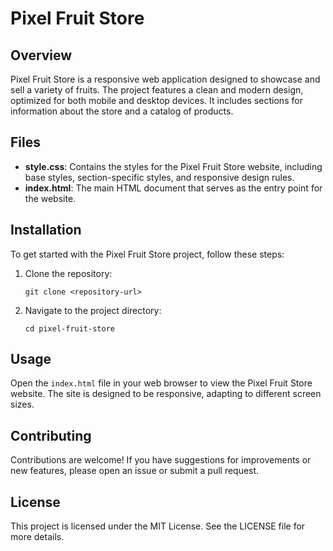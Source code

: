 # Pixel Fruit Store

## Overview
Pixel Fruit Store is a responsive web application designed to showcase and sell a variety of fruits. The project features a clean and modern design, optimized for both mobile and desktop devices. It includes sections for information about the store and a catalog of products.

## Files
- **style.css**: Contains the styles for the Pixel Fruit Store website, including base styles, section-specific styles, and responsive design rules.
- **index.html**: The main HTML document that serves as the entry point for the website.

## Installation
To get started with the Pixel Fruit Store project, follow these steps:

1. Clone the repository:
   ```
   git clone <repository-url>
   ```
2. Navigate to the project directory:
   ```
   cd pixel-fruit-store
   ```

## Usage
Open the `index.html` file in your web browser to view the Pixel Fruit Store website. The site is designed to be responsive, adapting to different screen sizes.

## Contributing
Contributions are welcome! If you have suggestions for improvements or new features, please open an issue or submit a pull request.

## License
This project is licensed under the MIT License. See the LICENSE file for more details.